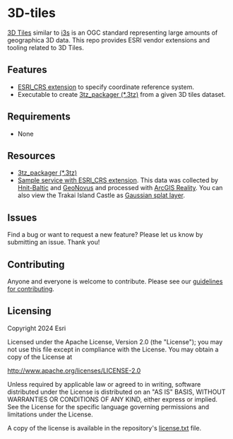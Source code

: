 # 3D-tiles

[3D Tiles](https://www.ogc.org/standard/3dtiles/) similar to [i3s](https://www.ogc.org/standard/i3s/) is an OGC standard representing large amounts of geographica 3D data. This repo provides ESRI vendor extensions and tooling related to 3D Tiles.

## Features

- [ESRI_CRS extension](./ESRI_CRS/Esri_crs_extension.md) to specify coordinate reference system.
- Executable to create [3tz_packager (\*.3tz)](./3tz_packager/3tz_packager_ReadMe.md) from a given 3D tiles dataset.

## Requirements

- None

## Resources

- [3tz_packager (\*.3tz)](./3tz_packager/3tz_packager_ReadMe.md)
- [Sample service with ESRI_CRS extension](https://tiles.arcgis.com/tiles/P3ePLMYs2RVChkJx/arcgis/rest/services/Trakai_Island_Castle/3DTilesServer/tileset.json). This data was collected by [Hnit-Baltic](https://www.gisbaltic.eu/en-gb/home) and [GeoNovus](https://www.geonovus.lt/) and processed with [ArcGIS Reality](https://www.esri.com/en-us/arcgis/products/arcgis-reality/overview). You can also view the Trakai Island Castle as [Gaussian splat layer](https://esri.maps.arcgis.com/home/item.html?id=9014f673361045a689903a6cdcec2cef).

## Issues

Find a bug or want to request a new feature? Please let us know by submitting an issue. Thank you!

## Contributing

Anyone and everyone is welcome to contribute. Please see our [guidelines for contributing](https://github.com/esri/contributing).

## Licensing

Copyright 2024 Esri

Licensed under the Apache License, Version 2.0 (the "License");
you may not use this file except in compliance with the License.
You may obtain a copy of the License at

http://www.apache.org/licenses/LICENSE-2.0

Unless required by applicable law or agreed to in writing, software
distributed under the License is distributed on an "AS IS" BASIS,
WITHOUT WARRANTIES OR CONDITIONS OF ANY KIND, either express or implied.
See the License for the specific language governing permissions and
limitations under the License.

A copy of the license is available in the repository's [license.txt](./license.txt) file.
